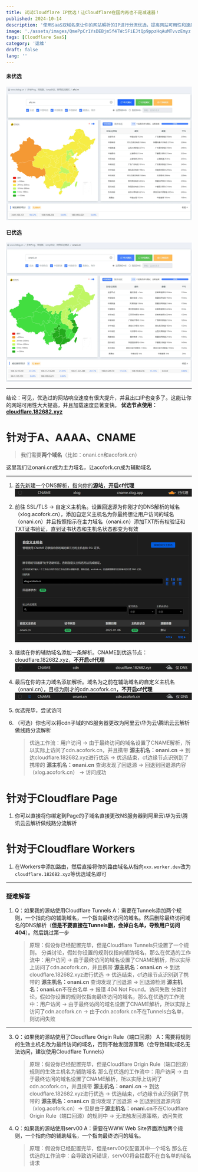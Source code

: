 ```yaml
---
title: 试试Cloudflare IP优选！让Cloudflare在国内再也不是减速器！
published: 2024-10-14
description: '使用SaaS双域名来让你的网站解析的IP进行分流优选，提高网站可用性和速度'
image: './assets/images/QmePpCr1YsDEBjm5f4TWc5FiEJtQp9ppzHqAuMTvvzEmyz.webp'
tags: [Cloudflare SaaS]
category: '运维'
draft: false 
lang: ''
---
```


#### 未优选

![QmZoinxZgAzu7Skh7BqsxmDQGU1sXtLLskJcyQuRAQNKww.webp](assets/images/098f9ee71ae62603022e542878673e19bdcaf196.webp)

#### 已优选

![QmaNVwAwSRvqdL5SrvWVCGCQqmacP3d62yoLxofGscNoKq.webp](assets/images/e98ce10d846475aaec5cf73546d9b5caffefc4c0.webp)

---

结论：可见，优选过的网站响应速度有很大提升，并且出口IP也变多了。这能让你的网站可用性大大提高，并且加载速度显著变快。
**优选节点使用：[cloudflare.182682.xyz](https://cloudflare.182682.xyz)**

# 针对于A、AAAA、CNAME

> 我们需要**两个域名**（比如：onani.cn和acofork.cn）

这里我们让onani.cn成为主力域名，让acofork.cn成为辅助域名

---

1. 首先新建一个DNS解析，指向你的**源站**，**开启cf代理**
   ![QmfBKgDe77SpkUpjGdmsxqwU2UabvrDAw4c3bgFiWkZCna.webp](assets/images/c94c34ee262fb51fb5697226ae0df2d804bf76fe.webp)

2. 前往 SSL/TLS -> 自定义主机名。设置回退源为你刚才的DNS解析的域名（xlog.acofork.cn），添加自定义主机名为你最终想让用户访问的域名（onani.cn）并且按照指示在主力域名（onani.cn）添加TXT所有权验证和TXT证书验证，直到证书状态和主机名状态都变为有效
   ![QmRYrwjeDMDQCj8G9RYkpjC3X4vpwE77wpNpbqKURwBber.webp](assets/images/f6170f009c43f7c6bee4c2d29e2db7498fa1d0dc.webp)

3. 继续在你的辅助域名添加一条解析。CNAME到优选节点：cloudflare.182682.xyz，**不开启cf代理**
   ![QmNwkMqDEkCGMu5jsgE6fj6qpupiqMrqqQtWeAmAJNJbC4.webp](assets/images/4f9f727b0490e0b33d360a2363c1026003060b29.webp)

4. 最后在你的主力域名添加解析。域名为之前在辅助域名的自定义主机名（onani.cn），目标为刚才的cdn.acofork.cn，**不开启cf代理**
   ![QmeK3AZghae4J4LcJdbPMxBcmoNEeF3hXNBmtJaDki8HYt.webp](assets/images/6f51cb2a42140a9bf364f88a5715291be616a254.webp)

5. 优选完毕，尝试访问

6. （可选）你也可以将cdn子域的NS服务器更改为阿里云\华为云\腾讯云云解析做线路分流解析
   
   > 优选工作流：用户访问 -> 由于最终访问的域名设置了CNAME解析，所以实际上访问了cdn.acofork.cn，并且携带 **源主机名：onani.cn** -> 到达cloudflare.182682.xyz进行优选 -> 优选结束，cf边缘节点识别到了携带的 **源主机名：onani.cn** 查询发现了回退源 -> 回退到回退源内容（xlog.acofork.cn） -> 访问成功

# 针对于Cloudflare Page

1. 你可以直接将你绑定到Page的子域名直接更改NS服务器到阿里云\华为云\腾讯云云解析做线路分流解析

# 针对于Cloudflare Workers

1. 在Workers中添加路由，然后直接将你的路由域名从指向`xxx.worker.dev`改为`cloudflare.182682.xyz`等优选域名即可

---

### 疑难解答

1. Q：如果我的源站使用Cloudflare Tunnels
   A：需要在Tunnels添加两个规则，一个指向你的辅助域名，一个指向最终访问的域名。然后删除最终访问域名的DNS解析（**但是不要直接在Tunnels删，会掉白名单，导致用户访问404**）。然后跳过第一步
   
   > 原理：假设你已经配置完毕，但是Cloudflare Tunnels只设置了一个规则。
   > 分类讨论，假如你设置的规则仅指向辅助域名，那么在优选的工作流中：用户访问 -> 由于最终访问的域名设置了CNAME解析，所以实际上访问了cdn.acofork.cn，并且携带 **源主机名：onani.cn** -> 到达cloudflare.182682.xyz进行优选 -> 优选结束，cf边缘节点识别到了携带的 **源主机名：onani.cn** 查询发现了回退源 -> 回退源检测 **源主机名：onani.cn**不在白名单 -> 报错 404 Not Found。访问失败
   > 分类讨论，假如你设置的规则仅指向最终访问的域名，那么在优选的工作流中：用户访问 -> 由于最终访问的域名设置了CNAME解析，所以实际上访问了cdn.acofork.cn -> 由于cdn.acofork.cn不在Tunnels白名单，则访问失败

---

3. Q：如果我的源站使用了Cloudflare Origin Rule（端口回源）
   A：需要将规则的生效主机名改为最终访问的域名，否则不触发回源策略（会导致辅助域名无法访问，建议使用Cloudflare Tunnels）
   
   > 原理：假设你已经配置完毕，但是Cloudflare Origin Rule（端口回源）规则的生效主机名为辅助域名
   > 那么在优选的工作流中：用户访问 -> 由于最终访问的域名设置了CNAME解析，所以实际上访问了cdn.acofork.cn，并且携带 **源主机名：onani.cn** -> 到达cloudflare.182682.xyz进行优选 -> 优选结束，cf边缘节点识别到了携带的 **源主机名：onani.cn** 查询发现了回退源 -> 回退到回退源内容（xlog.acofork.cn）-> 但是由于**源主机名：onani.cn**不在Cloudflare Origin Rule（端口回源）的规则中 -> 无法触发回源策略，访问失败

4. Q：如果我的源站使用serv00
   A：需要在WWW Web Site界面添加两个规则，一个指向你的辅助域名，一个指向最终访问的域名。
   
   > 原理：假设你已经配置完毕，但是serv00仅配置其中一个域名
   > 那么在优选的工作流中：会导致访问错误，serv00将会拦截不在白名单的域名请求
